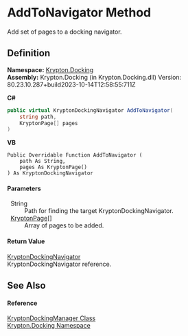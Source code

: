 # AddToNavigator Method


Add set of pages to a docking navigator.



## Definition
**Namespace:** <a href="98399376-cf41-9454-4b4d-4fab2ca20bc7.md">Krypton.Docking</a>  
**Assembly:** Krypton.Docking (in Krypton.Docking.dll) Version: 80.23.10.287+build2023-10-14T12:58:55:711Z

**C#**
``` C#
public virtual KryptonDockingNavigator AddToNavigator(
	string path,
	KryptonPage[] pages
)
```
**VB**
``` VB
Public Overridable Function AddToNavigator ( 
	path As String,
	pages As KryptonPage()
) As KryptonDockingNavigator
```



#### Parameters
<dl><dt>  String</dt><dd>Path for finding the target KryptonDockingNavigator.</dd><dt>  <a href="6152055e-8626-d35d-405b-6d965a03471a.md">KryptonPage</a>[]</dt><dd>Array of pages to be added.</dd></dl>

#### Return Value
<a href="6f08c251-cb6b-a0e4-cae2-119443dd287b.md">KryptonDockingNavigator</a>  
KryptonDockingNavigator reference.

## See Also


#### Reference
<a href="6c9c237d-95cb-a4ce-72c6-cd7684d3287e.md">KryptonDockingManager Class</a>  
<a href="98399376-cf41-9454-4b4d-4fab2ca20bc7.md">Krypton.Docking Namespace</a>  
